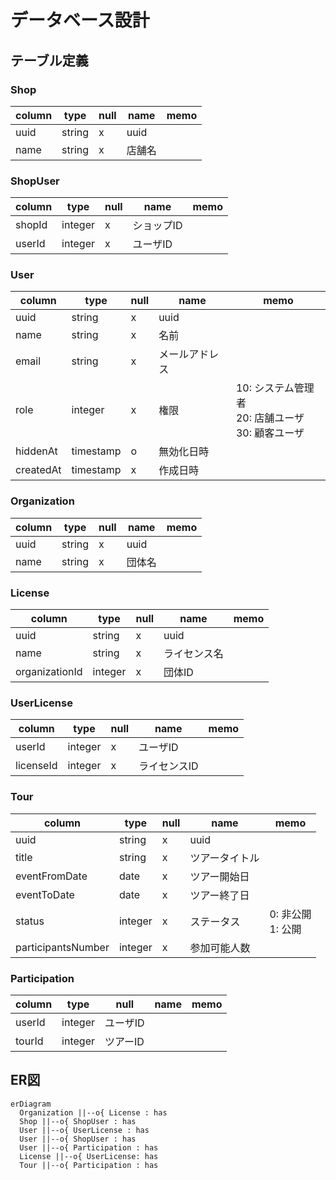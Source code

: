 # データベース設計

## テーブル定義

### Shop

| column | type | null | name | memo |
|---|---|---|---|---|
| uuid | string | x | uuid ||
| name | string | x | 店舗名 ||

### ShopUser

| column | type | null | name | memo |
|---|---|---|---|---|
| shopId | integer | x | ショップID ||
| userId | integer | x | ユーザID ||

### User

| column | type | null | name | memo |
|---|---|---|---|---|
| uuid | string | x | uuid ||
| name | string | x | 名前 ||
| email | string | x | メールアドレス ||
| role | integer | x | 権限 | 10: システム管理者<br>20: 店舗ユーザ<br>30: 顧客ユーザ |
| hiddenAt | timestamp | o | 無効化日時 ||
| createdAt | timestamp | x | 作成日時 ||

### Organization

| column | type | null | name | memo |
|---|---|---|---|---|
| uuid | string | x | uuid ||
| name | string | x | 団体名 ||

### License

| column | type | null | name | memo |
|---|---|---|---|---|
| uuid | string | x | uuid ||
| name | string | x | ライセンス名 ||
| organizationId | integer | x | 団体ID ||

### UserLicense

| column | type | null | name | memo |
|---|---|---|---|---|
| userId | integer | x | ユーザID ||
| licenseId | integer | x | ライセンスID ||

### Tour

| column | type | null | name | memo |
|---|---|---|---|---|
| uuid | string | x | uuid ||
| title | string | x | ツアータイトル ||
| eventFromDate | date | x | ツアー開始日 ||
| eventToDate | date | x | ツアー終了日 ||
| status | integer | x | ステータス | 0: 非公開<br>1: 公開 |
| participantsNumber | integer | x | 参加可能人数 ||

### Participation

| column | type | null | name | memo |
|---|---|---|---|---|
| userId | integer | ユーザID |||
| tourId | integer | ツアーID |||

## ER図

```mermaid
erDiagram
  Organization ||--o{ License : has
  Shop ||--o{ ShopUser : has
  User ||--o{ UserLicense : has
  User ||--o{ ShopUser : has
  User ||--o{ Participation : has
  License ||--o{ UserLicense: has
  Tour ||--o{ Participation : has
```
